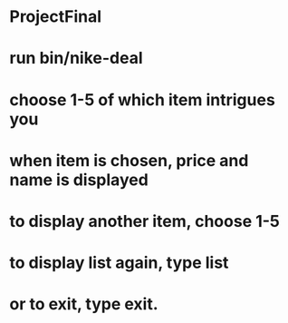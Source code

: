 # ProjectFinal

# run bin/nike-deal
# choose 1-5 of which item intrigues you
# when item is chosen, price and name is displayed
# to display another item, choose 1-5
# to display list again, type list
# or to exit, type exit.
